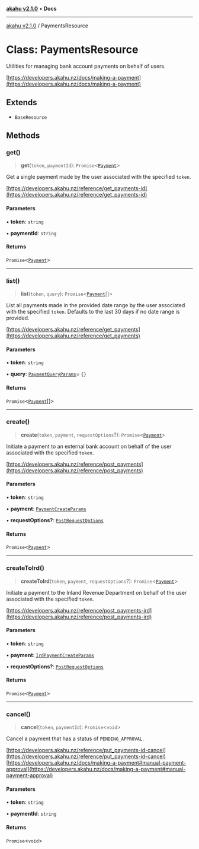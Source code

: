[**akahu v2.1.0**](../README.md) • **Docs**

***

[akahu v2.1.0](../README.md) / PaymentsResource

# Class: PaymentsResource

Utilities for managing bank account payments on behalf of users.

[https://developers.akahu.nz/docs/making-a-payment](https://developers.akahu.nz/docs/making-a-payment)

## Extends

- `BaseResource`

## Methods

### get()

> **get**(`token`, `paymentId`): `Promise`\<[`Payment`](../type-aliases/Payment.md)\>

Get a single payment made by the user associated with the specified `token`.

[https://developers.akahu.nz/reference/get_payments-id](https://developers.akahu.nz/reference/get_payments-id)

#### Parameters

• **token**: `string`

• **paymentId**: `string`

#### Returns

`Promise`\<[`Payment`](../type-aliases/Payment.md)\>

***

### list()

> **list**(`token`, `query`): `Promise`\<[`Payment`](../type-aliases/Payment.md)[]\>

List all payments made in the provided date range by the user associated
with the specified `token`. Defaults to the last 30 days if no date range
is provided.

[https://developers.akahu.nz/reference/get_payments](https://developers.akahu.nz/reference/get_payments)

#### Parameters

• **token**: `string`

• **query**: [`PaymentQueryParams`](../type-aliases/PaymentQueryParams.md)= `{}`

#### Returns

`Promise`\<[`Payment`](../type-aliases/Payment.md)[]\>

***

### create()

> **create**(`token`, `payment`, `requestOptions`?): `Promise`\<[`Payment`](../type-aliases/Payment.md)\>

Initiate a payment to an external bank account on behalf of the user associated
with the specified `token`.

[https://developers.akahu.nz/reference/post_payments](https://developers.akahu.nz/reference/post_payments)

#### Parameters

• **token**: `string`

• **payment**: [`PaymentCreateParams`](../type-aliases/PaymentCreateParams.md)

• **requestOptions?**: [`PostRequestOptions`](../type-aliases/PostRequestOptions.md)

#### Returns

`Promise`\<[`Payment`](../type-aliases/Payment.md)\>

***

### createToIrd()

> **createToIrd**(`token`, `payment`, `requestOptions`?): `Promise`\<[`Payment`](../type-aliases/Payment.md)\>

Initiate a payment to the Inland Revenue Department on behalf of the user
associated with the specified `token`.

[https://developers.akahu.nz/reference/post_payments-ird](https://developers.akahu.nz/reference/post_payments-ird)

#### Parameters

• **token**: `string`

• **payment**: [`IrdPaymentCreateParams`](../type-aliases/IrdPaymentCreateParams.md)

• **requestOptions?**: [`PostRequestOptions`](../type-aliases/PostRequestOptions.md)

#### Returns

`Promise`\<[`Payment`](../type-aliases/Payment.md)\>

***

### cancel()

> **cancel**(`token`, `paymentId`): `Promise`\<`void`\>

Cancel a payment that has a status of `PENDING_APPROVAL`.

[https://developers.akahu.nz/reference/put_payments-id-cancel](https://developers.akahu.nz/reference/put_payments-id-cancel)
[https://developers.akahu.nz/docs/making-a-payment#manual-payment-approval](https://developers.akahu.nz/docs/making-a-payment#manual-payment-approval)

#### Parameters

• **token**: `string`

• **paymentId**: `string`

#### Returns

`Promise`\<`void`\>
